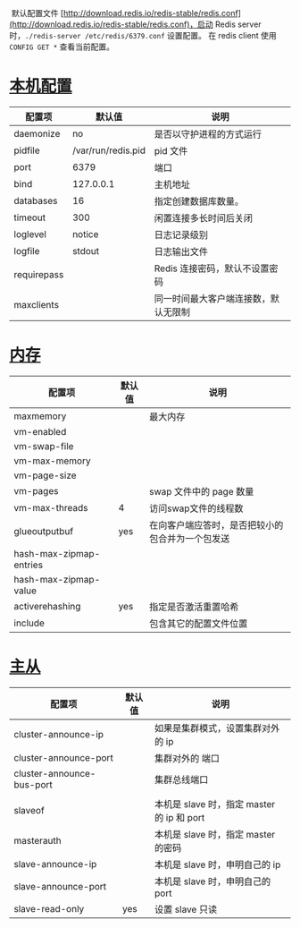 ​    默认配置文件 [http://download.redis.io/redis-stable/redis.conf](http://download.redis.io/redis-stable/redis.conf)，启动 Redis server 时，`./redis-server /etc/redis/6379.conf` 设置配置。 在 redis client 使用 `CONFIG GET *` 查看当前配置。

<h1 id='config'><a href='#config'>本机配置</a></h1>

| 配置项     | 默认值              | 说明                      |
| --------- | ------------------ | ------------------------ |
| daemonize | no                 | 是否以守护进程的方式运行 |
| pidfile   | /var/run/redis.pid | pid 文件                 |
| port      | 6379               | 端口                     |
| bind      | 127.0.0.1          | 主机地址                  |
| databases | 16                 | 指定创建数据库数量。        |
| timeout   | 300                | 闲置连接多长时间后关闭       |
| loglevel  | notice             | 日志记录级别                |
| logfile   | stdout             | 日志输出文件                |
| requirepass  |        | Redis 连接密码，默认不设置密码         |
| maxclients |         | 同一时间最大客户端连接数，默认无限制      |




<h1 id="menory"><a href="#memory">内存</a></h1>


| 配置项                    | 默认值                                         | 说明                                                         |
| ------------------------- | ---------------------------------------------- | ------------------------------------------------------------ |
| maxmemory                 |                                                | 最大内存                                                     |
| vm-enabled                |                                                |                                                              |
| vm-swap-file              |                                                |                                                              |
| vm-max-memory             |                                                |                                                              |
| vm-page-size              |                                                |                                                              |
| vm-pages                  |                                                | swap 文件中的 page 数量                                      |
| vm-max-threads            | 4                                              | 访问swap文件的线程数                                         |
| glueoutputbuf             | yes                                            | 在向客户端应答时，是否把较小的包合并为一个包发送             |
| hash-max-zipmap-entries   |                                                |                                                              |
| hash-max-zipmap-value     |                                                |                                                              |
| activerehashing           | yes                                            | 指定是否激活重置哈希                                         |
| include                   |                                                | 包含其它的配置文件位置                                       |



<h1 id="master-salve"><a href="#master-salve">主从</a></h1>


| 配置项                    | 默认值 | 说明                                       |
| ------------------------- | ------ | ------------------------------------------ |
| cluster-announce-ip       |        | 如果是集群模式，设置集群对外的 ip          |
| cluster-announce-port     |        | 集群对外的 端口                            |
| cluster-announce-bus-port |        | 集群总线端口                               |
|                           |        |                                            |
| slaveof                   |        | 本机是 slave 时，指定 master 的 ip 和 port |
| masterauth                |        | 本机是 slave 时，指定 master 的密码        |
| slave-announce-ip         |        | 本机是 slave 时，申明自己的 ip             |
| slave-announce-port       |        | 本机是 slave 时，申明自己的 port           |
| slave-read-only           | yes    | 设置 slave 只读                            |
